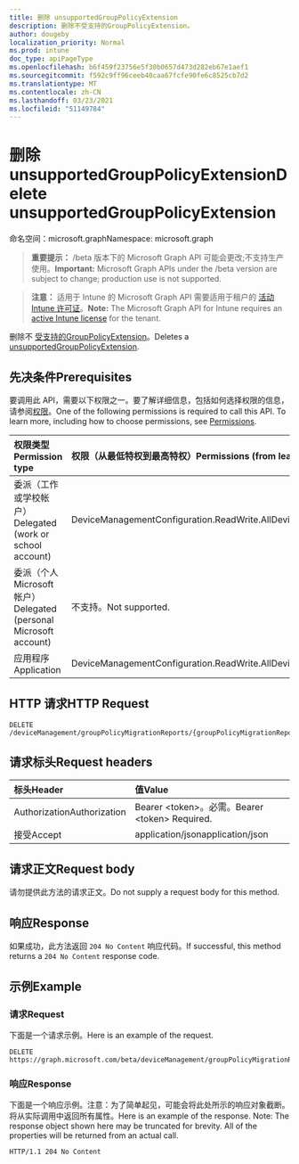 ```yaml
---
title: 删除 unsupportedGroupPolicyExtension
description: 删除不受支持的GroupPolicyExtension。
author: dougeby
localization_priority: Normal
ms.prod: intune
doc_type: apiPageType
ms.openlocfilehash: b6f459f23756e5f30b0657d473d282eb67e1aef1
ms.sourcegitcommit: f592c9ff96ceeb40caa67fcfe90fe6c8525cb7d2
ms.translationtype: MT
ms.contentlocale: zh-CN
ms.lasthandoff: 03/23/2021
ms.locfileid: "51149784"
---
```

# <a name="delete-unsupportedgrouppolicyextension"></a><span data-ttu-id="edc25-103">删除 unsupportedGroupPolicyExtension</span><span class="sxs-lookup"><span data-stu-id="edc25-103">Delete unsupportedGroupPolicyExtension</span></span>

<span data-ttu-id="edc25-104">命名空间：microsoft.graph</span><span class="sxs-lookup"><span data-stu-id="edc25-104">Namespace: microsoft.graph</span></span>

> <span data-ttu-id="edc25-105">**重要提示：** /beta 版本下的 Microsoft Graph API 可能会更改;不支持生产使用。</span><span class="sxs-lookup"><span data-stu-id="edc25-105">**Important:** Microsoft Graph APIs under the /beta version are subject to change; production use is not supported.</span></span>

> <span data-ttu-id="edc25-106">**注意：** 适用于 Intune 的 Microsoft Graph API 需要适用于租户的 [活动 Intune 许可证](https://go.microsoft.com/fwlink/?linkid=839381)。</span><span class="sxs-lookup"><span data-stu-id="edc25-106">**Note:** The Microsoft Graph API for Intune requires an [active Intune license](https://go.microsoft.com/fwlink/?linkid=839381) for the tenant.</span></span>

<span data-ttu-id="edc25-107">删除不 [受支持的GroupPolicyExtension](../resources/intune-gpanalyticsservice-unsupportedgrouppolicyextension.md)。</span><span class="sxs-lookup"><span data-stu-id="edc25-107">Deletes a [unsupportedGroupPolicyExtension](../resources/intune-gpanalyticsservice-unsupportedgrouppolicyextension.md).</span></span>

## <a name="prerequisites"></a><span data-ttu-id="edc25-108">先决条件</span><span class="sxs-lookup"><span data-stu-id="edc25-108">Prerequisites</span></span>
<span data-ttu-id="edc25-p101">要调用此 API，需要以下权限之一。要了解详细信息，包括如何选择权限的信息，请参阅[权限](/graph/permissions-reference)。</span><span class="sxs-lookup"><span data-stu-id="edc25-p101">One of the following permissions is required to call this API. To learn more, including how to choose permissions, see [Permissions](/graph/permissions-reference).</span></span>

|<span data-ttu-id="edc25-111">权限类型</span><span class="sxs-lookup"><span data-stu-id="edc25-111">Permission type</span></span>|<span data-ttu-id="edc25-112">权限（从最低特权到最高特权）</span><span class="sxs-lookup"><span data-stu-id="edc25-112">Permissions (from least to most privileged)</span></span>|
|:---|:---|
|<span data-ttu-id="edc25-113">委派（工作或学校帐户）</span><span class="sxs-lookup"><span data-stu-id="edc25-113">Delegated (work or school account)</span></span>|<span data-ttu-id="edc25-114">DeviceManagementConfiguration.ReadWrite.All</span><span class="sxs-lookup"><span data-stu-id="edc25-114">DeviceManagementConfiguration.ReadWrite.All</span></span>|
|<span data-ttu-id="edc25-115">委派（个人 Microsoft 帐户）</span><span class="sxs-lookup"><span data-stu-id="edc25-115">Delegated (personal Microsoft account)</span></span>|<span data-ttu-id="edc25-116">不支持。</span><span class="sxs-lookup"><span data-stu-id="edc25-116">Not supported.</span></span>|
|<span data-ttu-id="edc25-117">应用程序</span><span class="sxs-lookup"><span data-stu-id="edc25-117">Application</span></span>|<span data-ttu-id="edc25-118">DeviceManagementConfiguration.ReadWrite.All</span><span class="sxs-lookup"><span data-stu-id="edc25-118">DeviceManagementConfiguration.ReadWrite.All</span></span>|

## <a name="http-request"></a><span data-ttu-id="edc25-119">HTTP 请求</span><span class="sxs-lookup"><span data-stu-id="edc25-119">HTTP Request</span></span>
<!-- {
  "blockType": "ignored"
}
-->
``` http
DELETE /deviceManagement/groupPolicyMigrationReports/{groupPolicyMigrationReportId}/unsupportedGroupPolicyExtensions/{unsupportedGroupPolicyExtensionId}
```

## <a name="request-headers"></a><span data-ttu-id="edc25-120">请求标头</span><span class="sxs-lookup"><span data-stu-id="edc25-120">Request headers</span></span>
|<span data-ttu-id="edc25-121">标头</span><span class="sxs-lookup"><span data-stu-id="edc25-121">Header</span></span>|<span data-ttu-id="edc25-122">值</span><span class="sxs-lookup"><span data-stu-id="edc25-122">Value</span></span>|
|:---|:---|
|<span data-ttu-id="edc25-123">Authorization</span><span class="sxs-lookup"><span data-stu-id="edc25-123">Authorization</span></span>|<span data-ttu-id="edc25-124">Bearer &lt;token&gt;。必需。</span><span class="sxs-lookup"><span data-stu-id="edc25-124">Bearer &lt;token&gt; Required.</span></span>|
|<span data-ttu-id="edc25-125">接受</span><span class="sxs-lookup"><span data-stu-id="edc25-125">Accept</span></span>|<span data-ttu-id="edc25-126">application/json</span><span class="sxs-lookup"><span data-stu-id="edc25-126">application/json</span></span>|

## <a name="request-body"></a><span data-ttu-id="edc25-127">请求正文</span><span class="sxs-lookup"><span data-stu-id="edc25-127">Request body</span></span>
<span data-ttu-id="edc25-128">请勿提供此方法的请求正文。</span><span class="sxs-lookup"><span data-stu-id="edc25-128">Do not supply a request body for this method.</span></span>

## <a name="response"></a><span data-ttu-id="edc25-129">响应</span><span class="sxs-lookup"><span data-stu-id="edc25-129">Response</span></span>
<span data-ttu-id="edc25-130">如果成功，此方法返回 `204 No Content` 响应代码。</span><span class="sxs-lookup"><span data-stu-id="edc25-130">If successful, this method returns a `204 No Content` response code.</span></span>

## <a name="example"></a><span data-ttu-id="edc25-131">示例</span><span class="sxs-lookup"><span data-stu-id="edc25-131">Example</span></span>

### <a name="request"></a><span data-ttu-id="edc25-132">请求</span><span class="sxs-lookup"><span data-stu-id="edc25-132">Request</span></span>
<span data-ttu-id="edc25-133">下面是一个请求示例。</span><span class="sxs-lookup"><span data-stu-id="edc25-133">Here is an example of the request.</span></span>
``` http
DELETE https://graph.microsoft.com/beta/deviceManagement/groupPolicyMigrationReports/{groupPolicyMigrationReportId}/unsupportedGroupPolicyExtensions/{unsupportedGroupPolicyExtensionId}
```

### <a name="response"></a><span data-ttu-id="edc25-134">响应</span><span class="sxs-lookup"><span data-stu-id="edc25-134">Response</span></span>
<span data-ttu-id="edc25-p102">下面是一个响应示例。注意：为了简单起见，可能会将此处所示的响应对象截断。将从实际调用中返回所有属性。</span><span class="sxs-lookup"><span data-stu-id="edc25-p102">Here is an example of the response. Note: The response object shown here may be truncated for brevity. All of the properties will be returned from an actual call.</span></span>
``` http
HTTP/1.1 204 No Content
```




